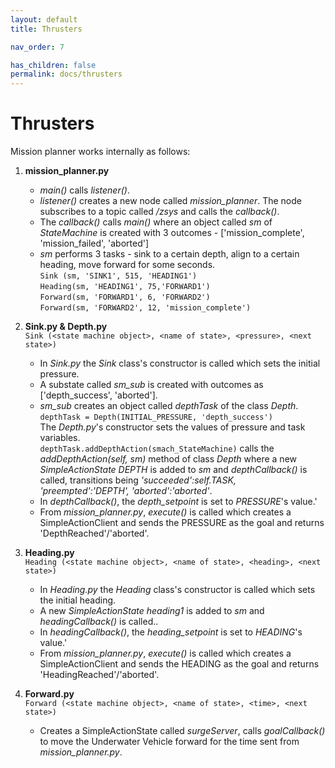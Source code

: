 ```yaml
---
layout: default
title: Thrusters

nav_order: 7

has_children: false
permalink: docs/thrusters
---
```


# **Thrusters**



Mission planner works internally as follows:

1. 	**mission_planner.py** 
	* *main()* calls *listener()*. 
	* *listener()* creates a new node called *mission_planner*. The node subscribes to a topic called */zsys* and calls the *callback()*.
	* The *callback()* calls *main()* where an object called *sm* of *StateMachine* is created with 3 outcomes - ['mission_complete', 'mission_failed', 'aborted']
	* *sm* performs 3 tasks - sink to a certain depth, align to a certain heading, move forward for some seconds.<br> 
	`Sink (sm, 'SINK1', 515, 'HEADING1')`<br>
    `Heading(sm, 'HEADING1', 75,'FORWARD1')`<br>
    `Forward(sm, 'FORWARD1', 6, 'FORWARD2')`<br>
	`Forward(sm, 'FORWARD2', 12, 'mission_complete')`<br>

2.  **Sink.py & Depth.py**<br>
	`Sink (<state machine object>, <name of state>, <pressure>, <next state>)`<br>
	* 	In *Sink.py* the *Sink* class's constructor is called which sets the initial pressure. 
	* 	A substate called *sm_sub* is created with outcomes as ['depth_success', 'aborted'].
	* 	*sm_sub* creates an object called *depthTask* of the class *Depth*.<br>
	`depthTask = Depth(INITIAL_PRESSURE, 'depth_success')`<br>The *Depth.py*'s constructor sets the values of pressure and task variables.<br>
	`depthTask.addDepthAction(smach_StateMachine)` calls the *addDepthAction(self, sm)* method of class *Depth* where a new *SimpleActionState* *DEPTH* is added to *sm* and *depthCallback()* is called, transitions being *'succeeded':self.TASK, 'preempted':'DEPTH', 'aborted':'aborted'*. 
	* 	In *depthCallback()*, the *depth_setpoint* is set to *PRESSURE*'s  value.'
	*	From *mission_planner.py*, *execute()* is called which creates a SimpleActionClient and sends the PRESSURE as the goal and returns 'DepthReached'/'aborted'.

2.  **Heading.py**<br>
	`Heading (<state machine object>, <name of state>, <heading>, <next state>)`<br>
	* 	In *Heading.py* the *Heading* class's constructor is called which sets the initial heading. 
	* A new *SimpleActionState* *heading1* is added to *sm* and *headingCallback()* is called.. 
	* 	In *headingCallback()*, the *heading_setpoint* is set to *HEADING*'s  value.'
	*	From *mission_planner.py*, *execute()* is called which creates a SimpleActionClient and sends the HEADING as the goal and returns 'HeadingReached'/'aborted'.

3. 	**Forward.py**<br>
	`Forward (<state machine object>, <name of state>, <time>, <next state>)`<br>
	*	Creates a SimpleActionState called *surgeServer*, calls *goalCallback()* to move the Underwater Vehicle forward for the time sent from *mission_planner.py*.
	


